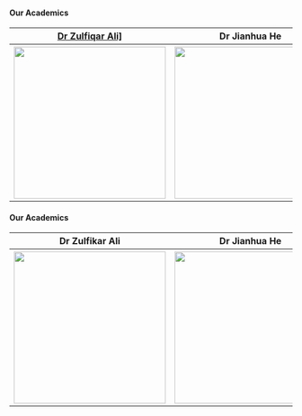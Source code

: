 #### Our Academics 

<table>
  <tr>
    <th> <a href="https://www.essex.ac.uk/people/alizu48900/zulfiqar-ali/">Dr Zulfiqar Ali]</a> </th>
     <th>Dr Jianhua He</th>
     <th>Dr Cunjin Luo</th>
  </tr>
  <tr>
    <th><img src="https://github.com/sagihaider/COVID_Sentiment_Twitter/blob/master/Images/ZA.jpg" width=270 height=270></th>
    <th><img src="https://github.com/sagihaider/COVID_Sentiment_Twitter/blob/master/Images/Jia.jpg" width=270 height=270></th>
    <th><img src="https://github.com/sagihaider/COVID_Sentiment_Twitter/blob/master/Images/Cunjin.jpg" width=270 height=270></th>
  </tr>
 </table>
 
 
 #### Our Academics 

<table>
  <tr>
    <th>Dr Zulfikar Ali</th>
     <th>Dr Jianhua He</th>
     <th>Dr Cunjin Luo</th>
  </tr>
  <tr>
    <th><img src="https://github.com/sagihaider/COVID_Sentiment_Twitter/blob/master/Images/Mushfika.jpg" width=270 height=270></th>
    <th><img src="https://github.com/sagihaider/COVID_Sentiment_Twitter/blob/master/Images/Milan" width=270 height=270></th>
    <th><img src="https://github.com/sagihaider/COVID_Sentiment_Twitter/blob/master/Images/Victor" width=270 height=270></th>
  </tr>
 </table>
 


